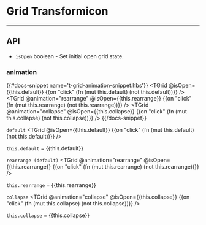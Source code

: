 # Grid Transformicon
---
## API
  * `isOpen` boolean - Set initial open grid state.

### animation
{{#docs-snippet name='t-grid-animation-snippet.hbs'}}
  <TGrid
    @isOpen={{this.default}}
    {{on "click" (fn (mut this.default) (not this.default))}}
  />
  <TGrid
    @animation="rearrange"
    @isOpen={{this.rearrange}}
    {{on "click" (fn (mut this.rearrange) (not this.rearrange))}}
  />
  <TGrid
    @animation="collapse"
    @isOpen={{this.collapse}}
    {{on "click" (fn (mut this.collapse) (not this.collapse))}}
  />
{{/docs-snippet}}

`default`
<TGrid
  @isOpen={{this.default}}
  {{on "click" (fn (mut this.default) (not this.default))}}
/>

`this.default` = {{this.default}}

`rearrange (default)`
<TGrid
  @animation="rearrange"
  @isOpen={{this.rearrange}}
  {{on "click" (fn (mut this.rearrange) (not this.rearrange))}}
/>

`this.rearrange` = {{this.rearrange}}

`collapse`
<TGrid
  @animation="collapse"
  @isOpen={{this.collapse}}
  {{on "click" (fn (mut this.collapse) (not this.collapse))}}
/>

`this.collapse` = {{this.collapse}}